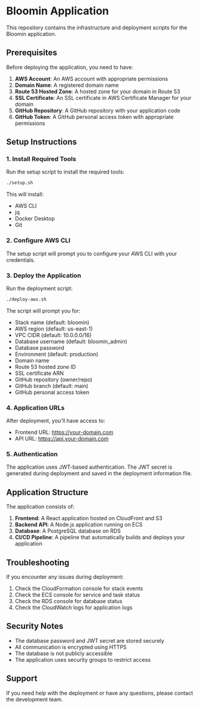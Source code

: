 # Bloomin Application

This repository contains the infrastructure and deployment scripts for the Bloomin application.

## Prerequisites

Before deploying the application, you need to have:

1. **AWS Account**: An AWS account with appropriate permissions
2. **Domain Name**: A registered domain name
3. **Route 53 Hosted Zone**: A hosted zone for your domain in Route 53
4. **SSL Certificate**: An SSL certificate in AWS Certificate Manager for your domain
5. **GitHub Repository**: A GitHub repository with your application code
6. **GitHub Token**: A GitHub personal access token with appropriate permissions

## Setup Instructions

### 1. Install Required Tools

Run the setup script to install the required tools:

```bash
./setup.sh
```

This will install:
- AWS CLI
- jq
- Docker Desktop
- Git

### 2. Configure AWS CLI

The setup script will prompt you to configure your AWS CLI with your credentials.

### 3. Deploy the Application

Run the deployment script:

```bash
./deploy-aws.sh
```

The script will prompt you for:
- Stack name (default: bloomin)
- AWS region (default: us-east-1)
- VPC CIDR (default: 10.0.0.0/16)
- Database username (default: bloomin_admin)
- Database password
- Environment (default: production)
- Domain name
- Route 53 hosted zone ID
- SSL certificate ARN
- GitHub repository (owner/repo)
- GitHub branch (default: main)
- GitHub personal access token

### 4. Application URLs

After deployment, you'll have access to:
- Frontend URL: https://your-domain.com
- API URL: https://api.your-domain.com

### 5. Authentication

The application uses JWT-based authentication. The JWT secret is generated during deployment and saved in the deployment information file.

## Application Structure

The application consists of:

1. **Frontend**: A React application hosted on CloudFront and S3
2. **Backend API**: A Node.js application running on ECS
3. **Database**: A PostgreSQL database on RDS
4. **CI/CD Pipeline**: A pipeline that automatically builds and deploys your application

## Troubleshooting

If you encounter any issues during deployment:

1. Check the CloudFormation console for stack events
2. Check the ECS console for service and task status
3. Check the RDS console for database status
4. Check the CloudWatch logs for application logs

## Security Notes

- The database password and JWT secret are stored securely
- All communication is encrypted using HTTPS
- The database is not publicly accessible
- The application uses security groups to restrict access

## Support

If you need help with the deployment or have any questions, please contact the development team. 